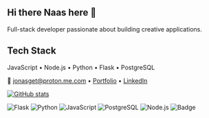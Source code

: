 ## Hi there Naas here 👋
Full-stack developer passionate about building creative applications.

## Tech Stack
JavaScript • Node.js • Python • Flask • PostgreSQL

📧 jonasget@proton.me.com • [Portfolio](https://SOON) • [LinkedIn](https://linkedin.com/in/ShortNaas)

[![GitHub stats](https://github-readme-stats.vercel.app/api?username=shortnaas)](https://github.com/anuraghazra/github-readme-stats)

![Flask](https://img.shields.io/badge/-Flask-000000?logo=flask&logoColor=white&style=flat)
![Python](https://img.shields.io/badge/-Python-3776AB?logo=python&logoColor=white&style=flat)
![JavaScript](https://img.shields.io/badge/-JavaScript-F7DF1E?logo=javascript&logoColor=black&style=flat)
![PostgreSQL](https://img.shields.io/badge/-PostgreSQL-316192?logo=postgresql&logoColor=white&style=flat)
![Node.js](https://img.shields.io/badge/-Node.js-339933?logo=node.js&logoColor=white&style=flat)
![Badge](https://img.shields.io/badge/Developer-Full_Stack-blue?style=flat)




